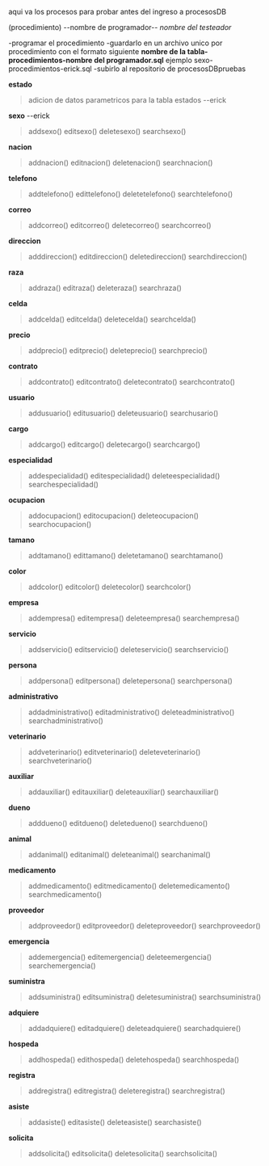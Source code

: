 aqui va los procesos para probar antes del ingreso a procesosDB

(procedimiento) --nombre de programador-- *nombre del testeador*

-programar el procedimiento
-guardarlo en un archivo unico por procedimiento con el formato siguiente
**nombre de la tabla-procedimientos-nombre del programador.sql**
ejemplo
sexo-procedimientos-erick.sql
-subirlo al repositorio de procesosDBpruebas

**estado**
>adicion de datos parametricos para la tabla estados --erick

**sexo** --erick
>addsexo()
>editsexo()
>deletesexo()
>searchsexo()

**nacion**
>addnacion()
>editnacion()
>deletenacion()
>searchnacion()

**telefono**
>addtelefono()
>edittelefono()
>deletetelefono()
>searchtelefono()

**correo**
>addcorreo()
>editcorreo()
>deletecorreo()
>searchcorreo()

**direccion**
>adddireccion()
>editdireccion()
>deletedireccion()
>searchdireccion()

**raza**
>addraza()
>editraza()
>deleteraza()
>searchraza()

**celda**
>addcelda()
>editcelda()
>deletecelda()
>searchcelda()

**precio**
>addprecio()
>editprecio()
>deleteprecio()
>searchprecio()

**contrato**
>addcontrato()
>editcontrato()
>deletecontrato()
>searchcontrato()

**usuario**
>addusuario()
>editusuario()
>deleteusuario()
>searchusario()

**cargo**
>addcargo()
>editcargo()
>deletecargo()
>searchcargo()

**especialidad**
>addespecialidad()
>editespecialidad()
>deleteespecialidad()
>searchespecialidad()

**ocupacion**
>addocupacion()
>editocupacion()
>deleteocupacion()
>searchocupacion()

**tamano**
>addtamano()
>edittamano()
>deletetamano()
>searchtamano()

**color**
>addcolor()
>editcolor()
>deletecolor()
>searchcolor()

**empresa**
>addempresa()
>editempresa()
>deleteempresa()
>searchempresa()

**servicio**
>addservicio()
>editservicio()
>deleteservicio()
>searchservicio()

**persona**
>addpersona()
>editpersona()
>deletepersona()
>searchpersona()

**administrativo**
>addadministrativo()
>editadministrativo()
>deleteadministrativo()
>searchadministrativo()

**veterinario**
>addveterinario()
>editveterinario()
>deleteveterinario()
>searchveterinario()

**auxiliar**
>addauxiliar()
>editauxiliar()
>deleteauxiliar()
>searchauxiliar()

**dueno**
>adddueno()
>editdueno()
>deletedueno()
>searchdueno()

**animal**
>addanimal()
>editanimal()
>deleteanimal()
>searchanimal()

**medicamento**
>addmedicamento()
>editmedicamento()
>deletemedicamento()
>searchmedicamento()

**proveedor**
>addproveedor()
>editproveedor()
>deleteproveedor()
>searchproveedor()

**emergencia**
>addemergencia()
>editemergencia()
>deleteemergencia()
>searchemergencia()

**suministra**
>addsuministra()
>editsuministra()
>deletesuministra()
>searchsuministra()

**adquiere**
>addadquiere()
>editadquiere()
>deleteadquiere()
>searchadquiere()

**hospeda**
>addhospeda()
>edithospeda()
>deletehospeda()
>searchhospeda()

**registra**
>addregistra()
>editregistra()
>deleteregistra()
>searchregistra()

**asiste**
>addasiste()
>editasiste()
>deleteasiste()
>searchasiste()

**solicita**
>addsolicita()
>editsolicita()
>deletesolicita()
>searchsolicita()
